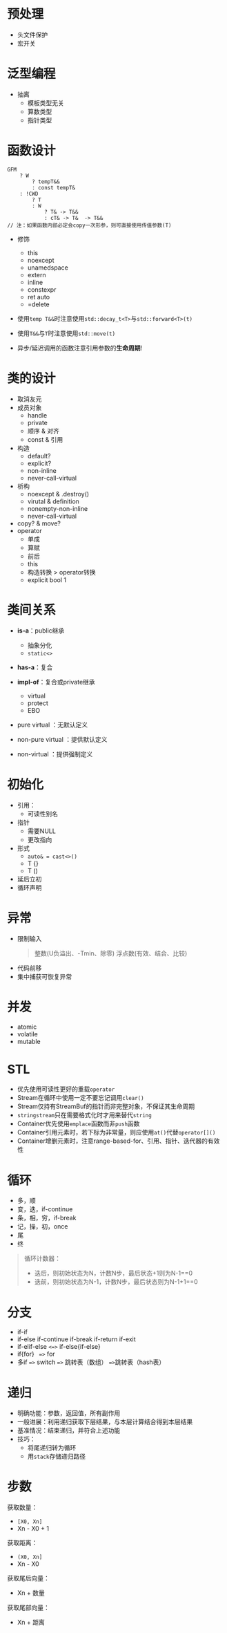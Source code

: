 <!-- entry begin: cpp  预处理 -->
# 预处理
* 头文件保护
* 宏开关
<!-- entry end -->

<!-- entry begin: cpp  泛型 -->
# 泛型编程
* 抽离
    * 模板类型无关
    * 算数类型
    * 指针类型
<!-- entry end -->

<!-- entry begin: cpp  函数 -->
# 函数设计
```
GFM
    ? W
        ? tempT&&
        : const tempT&
    : !CWD
        ? T
        : W
            ? T& -> T&&
            : cT& -> T&  -> T&&
// 注：如果函数内部必定会copy一次形参，则可直接使用传值参数(T)
```
* 修饰
    * this
    * noexcept
    * unamedspace
    * extern
    * inline
    * constexpr
    * ret auto
    * =delete

* 使用`temp T&&`时注意使用`std::decay_t<T>`与`std::forward<T>(t)`
* 使用`T&&`与`T`时注意使用`std::move(t)`
* 异步/延迟调用的函数注意引用参数的**生命周期**!
<!-- entry end -->

<!-- entry begin: cpp  类设计 -->
# 类的设计
* 取消友元
* 成员对象
    * handle
    * private
    * 顺序 & 对齐
    * const & 引用
* 构造
    * default?
    * explicit?
    * non-inline
    * never-call-virtual
* 析构
    * noexcept & .destroy()
    * virutal & definition
    * nonempty-non-inline
    * never-call-virtual
* copy? & move?
* operator
    * 单成
    * 算赋
    * 前后
    * this
    * 构造转换 > operator转换
    * explicit bool 1
<!-- entry end -->

<!-- entry begin: cpp 类间关系 -->
# 类间关系
* **is-a**：public继承
    * 抽象分化
    * `static<>`
* **has-a**：复合
* **impl-of**：复合或private继承
    * virtual
    * protect
    * EBO

* pure virtual      ：无默认定义
* non-pure virtual  ：提供默认定义
* non-virtual       ：提供强制定义
<!-- entry end -->

<!-- entry begin: cpp  初始化 -->
# 初始化
* 引用：
    * 可读性别名
* 指针
    * 需要NULL
    * 更改指向
* 形式
    * `auto& = cast<>()`
    * T     {}
    * T     ()
* 延后立初
* 循环声明
<!-- entry end -->

<!-- entry begin: cpp  异常 -->
# 异常
* 限制输入
    > 整数(U负溢出、-Tmin、除零)
    > 浮点数(有效、结合、比较)
* 代码前移
* 集中捕获可恢复异常
<!-- entry end -->

<!-- entry begin: cpp  并发 -->
# 并发
* atomic
* volatile
* mutable
<!-- entry end -->

<!-- entry begin: cpp  STL -->
# STL
* 优先使用可读性更好的重载`operator`
* Stream在循环中使用一定不要忘记调用`clear()`
* Stream仅持有StreamBuf的指针而非完整对象，不保证其生命周期
* `stringstream`只在需要格式化时才用来替代`string`
* Container优先使用`emplace`函数而非`push`函数
* Container引用元素时，若下标为非常量，则应使用`at()`代替`operator[]()`
* Container增删元素时，注意range-based-for、引用、指针、迭代器的有效性
<!-- entry end -->

<!-- entry begin: logic  循环 -->
# 循环
* 多，顺
* 变，迭，if-continue
* 条，相，穷，if-break
* 记，操，初，once
* 尾
* 终
> 循环计数器：
> * 迭后，则初始状态为N，计数N步，最后状态+1则为N-1==0
> * 迭前，则初始状态为N-1，计数N步，最后状态则为N-1+1==0
<!-- entry end -->

<!-- entry begin: logic  分支 条件 -->
# 分支
* if-if
* if-else if-continue if-break if-return if-exit
* if-elif-else  `<=>` if-else{if-else}
* if{for}       ` =>` for
* 多if `=>` switch `=>` 跳转表（数组） `=>`跳转表（hash表）
<!-- entry end -->

<!-- entry begin: logic  递归 -->
# 递归
* 明确功能：参数，返回值，所有副作用
* 一般进展：利用递归获取下层结果，与本层计算结合得到本层结果
* 基准情况：结束递归，并符合上述功能
* 技巧：
    * 将尾递归转为循环
    * 用`stack`存储递归路径
<!-- entry end -->

# 步数
获取数量：
* `[X0, Xn]`
* Xn - X0 + 1

获取距离：
* `(X0, Xn]`
* Xn - X0

获取尾后向量：
* Xn + 数量

获取尾部向量：
* Xn + 距离
